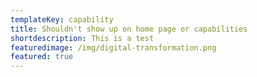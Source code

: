 ```yaml
---
templateKey: capability
title: Shouldn't show up on home page or capabilities
shortdescription: This is a test
featuredimage: /img/digital-transformation.png
featured: true
---
```


